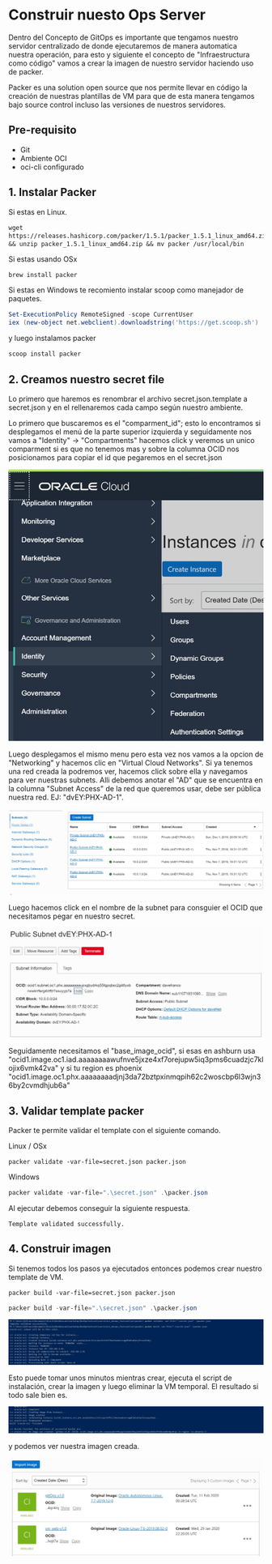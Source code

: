 # Construir nuesto Ops Server

Dentro del Concepto de GitOps es importante que tengamos nuestro servidor centralizado de donde ejecutaremos de manera automatica nuestra operación, para esto y siguiente el concepto de "Infraestructura como código" vamos a crear la imagen de nuestro servidor haciendo uso de packer.

Packer es una solution open source que nos permite llevar en código la creación de nuestras plantillas de VM para que de esta manera tengamos bajo source control incluso las versiones de nuestros servidores.

## Pre-requisito 

- Git
- Ambiente OCI
- oci-cli configurado

## 1. Instalar Packer

Si estas en Linux.

```shell
wget https://releases.hashicorp.com/packer/1.5.1/packer_1.5.1_linux_amd64.zip && unzip packer_1.5.1_linux_amd64.zip && mv packer /usr/local/bin
```

Si estas usando OSx

```shell
brew install packer
```

Si estas en Windows te recomiento instalar scoop como manejador de paquetes.

```powershell
Set-ExecutionPolicy RemoteSigned -scope CurrentUser 
iex (new-object net.webclient).downloadstring('https://get.scoop.sh')
```

y luego instalamos packer

```powershell
scoop install packer
```



## 2. Creamos nuestro secret file

Lo primero que haremos es renombrar el archivo secret.json.template a secret.json y en el rellenaremos cada campo según nuestro ambiente.

Lo primero que buscaremos es el "comparment_id"; esto lo encontramos si desplegamos el menú de la parte superior izquierda y seguidamente nos vamos a "Identity" -> "Compartments" hacemos click y veremos un unico comparment si es que no tenemos mas y sobre la columna OCID nos posicionamos para copiar el id que pegaremos en el secret.json

![compartment_menu](/img/iac/comparment_menu.jpg)

Luego desplegamos el mismo menu pero esta vez nos vamos a la opcion de "Networking" y hacemos clic en "Virtual Cloud Networks". Si ya tenemos una red creada la podremos ver, hacemos click sobre ella y navegamos para ver nuestras subnets. Alli debemos anotar el "AD" que se encuentra en la columna "Subnet Access" de la red que queremos usar, debe ser pública nuestra red. EJ: "dvEY:PHX-AD-1".

![AD](/img/iac/subnet_info.jpg)

 Luego hacemos click en el nombre de la subnet para consguier el OCID que necesitamos pegar en nuestro secret.

![subnetid](/img/iac/subnet_detail.jpg)

Seguidamente necesitamos el "base_image_ocid", si esas en ashburn usa "ocid1.image.oc1.iad.aaaaaaaawufnve5jxze4xf7orejupw5iq3pms6cuadzjc7klojix6vmk42va" y si tu region es phoenix "ocid1.image.oc1.phx.aaaaaaaadjnj3da72bztpxinmqpih62c2woscbp6l3wjn36by2cvmdhjub6a"

## 3. Validar template packer

Packer te permite validar el template con el siguiente comando.

Linux / OSx

```shell
packer validate -var-file=secret.json packer.json
```

Windows

```powershell
packer validate -var-file=".\secret.json" .\packer.json
```

Al ejecutar debemos conseguir la siguiente respuesta.

```shell
Template validated successfully.
```

## 4. Construir imagen

Si tenemos todos los pasos ya ejecutados entonces podemos crear nuestro template de VM.

```shell
packer build -var-file=secret.json packer.json
```

```powershell
packer build -var-file=".\secret.json" .\packer.json
```

![packer validate build](/img/iac/packer_validate_and_build.jpg)

Esto puede tomar unos minutos mientras crear, ejecuta el script de instalación, crear la imagen y luego eliminar la VM temporal. El resultado si todo sale bien es.

![build success](/img/iac/packer_build_complete.jpg)

y podemos ver nuestra imagen creada.

![vmready](/img/iac/vm_image_created.jpg)